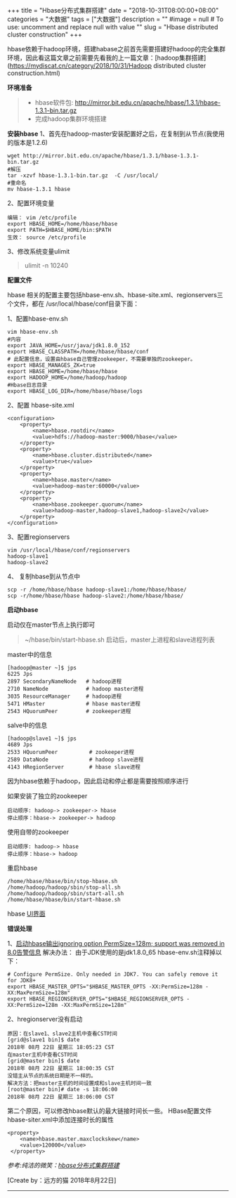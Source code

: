 +++
title = "Hbase分布式集群搭建"
date = "2018-10-31T08:00:00+08:00"
categories = "大数据"
tags = ["大数据"]
description = ""
#image = null  # To use: uncomment and replace null with value
"<!-- link" = "https://www.jianshu.com/p/e1ad9f533640 -->"
slug = "Hbase distributed cluster construction"
+++

<p class="description"></p>


hbase依赖于hadoop环境，搭建habase之前首先需要搭建好hadoop的完全集群环境，因此看这篇文章之前需要先看我的上一篇文章：[hadoop集群搭建](https://mydiscat.cn/category/2018/10/31/Hadoop distributed cluster construction.html)

**环境准备**
>* hbase软件包: http://mirror.bit.edu.cn/apache/hbase/1.3.1/hbase-1.3.1-bin.tar.gz
>* 完成hadoop集群环境搭建

**安装hbase**
1、首先在hadoop-master安装配置好之后，在复制到从节点(我使用的版本是1.2.6)
```
wget http://mirror.bit.edu.cn/apache/hbase/1.3.1/hbase-1.3.1-bin.tar.gz
#解压
tar -xzvf hbase-1.3.1-bin.tar.gz  -C /usr/local/
#重命名 
mv hbase-1.3.1 hbase
```

<!-- more -->

2、配置环境变量
```
编辑： vim /etc/profile
export HBASE_HOME=/home/hbase/hbase
export PATH=$HBASE_HOME/bin:$PATH
生效： source /etc/profile
```


3、修改系统变量ulimit
>ulimit -n 10240

**配置文件**

hbase 相关的配置主要包括hbase-env.sh、hbase-site.xml、regionservers三个文件，都在 /usr/local/hbase/conf目录下面：

1、配置hbase-env.sh
```
vim hbase-env.sh
#内容
export JAVA_HOME=/usr/java/jdk1.8.0_152
export HBASE_CLASSPATH=/home/hbase/hbase/conf
# 此配置信息，设置由hbase自己管理zookeeper，不需要单独的zookeeper。
export HBASE_MANAGES_ZK=true
export HBASE_HOME=/home/hbase/hbase
export HADOOP_HOME=/home/hadoop/hadoop
#Hbase日志目录
export HBASE_LOG_DIR=/home/hbase/hbase/logs
```
2、配置 hbase-site.xml
```
<configuration>
    <property>
        <name>hbase.rootdir</name>
        <value>hdfs://hadoop-master:9000/hbase</value>
    </property>
    <property>
        <name>hbase.cluster.distributed</name>
        <value>true</value>
    </property>
    <property>
        <name>hbase.master</name>
        <value>hadoop-master:60000</value>
    </property>
    <property>
        <name>hbase.zookeeper.quorum</name>
        <value>hadoop-master,hadoop-slave1,hadoop-slave2</value>
    </property>
</configuration>
```
3、配置regionservers
```
vim /usr/local/hbase/conf/regionservers
hadoop-slave1
hadoop-slave2
```
4、 复制hbase到从节点中
```
scp -r /home/hbase/hbase hadoop-slave1:/home/hbase/hbase/
scp -r/home/hbase/hbase hadoop-slave2:/home/hbase/hbase/

```
**启动hbase**

启动仅在master节点上执行即可
>~/hbase/bin/start-hbase.sh
启动后，master上进程和slave进程列表

master中的信息
```
[hadoop@master ~]$ jps
6225 Jps
2897 SecondaryNameNode   # hadoop进程
2710 NameNode            # hadoop master进程
3035 ResourceManager     # hadoop进程
5471 HMaster             # hbase master进程
2543 HQuorumPeer         # zookeeper进程
```
salve中的信息
```
[hadoop@slave1 ~]$ jps
4689 Jps
2533 HQuorumPeer          # zookeeper进程
2589 DataNode             # hadoop slave进程
4143 HRegionServer        # hbase slave进程
```
因为hbase依赖于hadoop，因此启动和停止都是需要按照顺序进行

如果安装了独立的zookeeper
```
启动顺序: hadoop-> zookeeper-> hbase
停止顺序：hbase-> zookeeper-> hadoop
```
使用自带的zookeeper
```
启动顺序: hadoop-> hbase
停止顺序：hbase-> hadoop
```
重启hbase
```
/home/hbase/hbase/bin/stop-hbase.sh
/home/hadoop/hadoop/sbin/stop-all.sh 
/home/hadoop/hadoop/sbin/start-all.sh 
/home/hbase/hbase/bin/start-hbase.sh
```
hbase [UI界面](http://172.16.81.8:16010)

**错误处理**

1、[启动hbase输出ignoring option PermSize=128m; support was removed in 8.0告警信息](https://www.cnblogs.com/ThinkVenus/p/8042743.html)
解决办法：
由于JDK使用的是jdk1.8.0_65
hbase-env.sh注释掉以下：
```
# Configure PermSize. Only needed in JDK7. You can safely remove it for JDK8+
export HBASE_MASTER_OPTS="$HBASE_MASTER_OPTS -XX:PermSize=128m -XX:MaxPermSize=128m"
export HBASE_REGIONSERVER_OPTS="$HBASE_REGIONSERVER_OPTS -XX:PermSize=128m -XX:MaxPermSize=128m"
```
2、hregionserver没有启动
```
原因：在slave1、slave2主机中查看CST时间 
[grid@slave1 bin]$ date 
2018年 08月 22日 星期三 18:05:23 CST
在master主机中查看CST时间 
[grid@master bin]$ date 
2018年 08月 22日 星期三 18:00:35 CST
没错主从节点的系统日期是不一样的。 
解决方法：把master主机的时间设置成和slave主机时间一致 
[root@master bin]# date -s 18:06:00
2018年 08月 22日 星期三 18:06:00 CST
```
第二个原因，可以修改hbase默认的最大链接时间长一些。
HBase配置文件hbase-siter.xml中添加连接时长的属性
```
<property>
    <name>hbase.master.maxclockskew</name>
    <value>120000</value>
 </property>
```
*参考:纯洁的微笑：[hbase分布式集群搭建](https://www.cnblogs.com/ityouknow/p/7343996.html)*

[Create by：远方的猫  2018年8月22日]

<hr />

